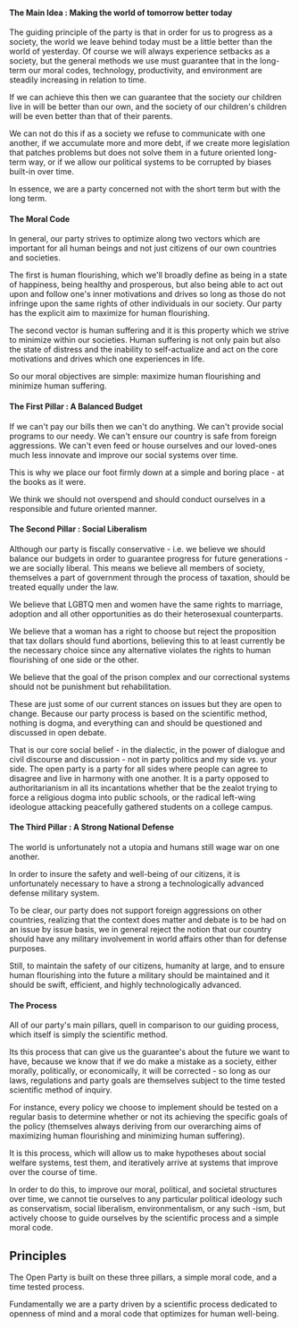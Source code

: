 #### The Main Idea : Making the world of tomorrow better today

The guiding principle of the party is that in order for us to progress as a society,
the world we leave behind today must be a little better than the world of yesterday.
Of course we will always experience setbacks as a society, but the general methods we use must guarantee that in
the long-term our moral codes, technology, productivity, and environment are steadily increasing in relation to time.

If we can achieve this then we can guarantee that the society our children live in will be better than our own, and the society of our children's children will be even better than that of their parents.

We can not do this if as a society we refuse to communicate with one another, if we accumulate more and more debt, if we create more legislation that patches problems but does not solve them in a future oriented long-term way, or if we allow our political systems to be corrupted by biases built-in over time.

In essence, we are a party concerned not with the short term but with the long term.


#### The Moral Code

In general, our party strives to optimize along two vectors which are important for all human beings and not just citizens of our own countries and societies.

The first is human flourishing, which we'll broadly define as being in a state of happiness, being healthy and prosperous, but also being able to act out upon and follow one's inner motivations and drives so long as those do not infringe upon the same rights of other individuals in our society. Our party has the explicit aim to maximize for human flourishing.

The second vector is human suffering and it is this property which we strive to minimize within our societies. Human suffering is not only pain but also the state of distress and the inability to self-actualize and act on the core motivations and drives which one experiences in life.

So our moral objectives are simple: maximize human flourishing and minimize human suffering.

#### The First Pillar : A Balanced Budget

If we can't pay our bills then we can't do anything. We can't provide social programs to our needy.
We can't ensure our country is safe from foreign aggressions. We can't even feed or house ourselves and our loved-ones much less
innovate and improve our social systems over time.

This is why we place our foot firmly down at a simple and boring place - at the books as it were.

We think we should not overspend and should conduct ourselves in a responsible and future oriented manner.

#### The Second Pillar : Social Liberalism

Although our party is fiscally conservative - i.e. we believe we should balance our budgets in order to guarantee
progress for future generations - we are socially liberal. This means we believe all members of society, themselves a part of
government through the process of taxation, should be treated equally under the law.

We believe that LGBTQ men and women have the same rights to marriage, adoption and all other opportunities as do their heterosexual counterparts.

We believe that a woman has a right to choose but reject the proposition that tax dollars should fund abortions, believing this to at least currently be the necessary choice since any alternative violates the rights to human flourishing of one side or the other.

We believe that the goal of the prison complex and our correctional systems should not be punishment but rehabilitation.

These are just some of our current stances on issues but they are open to change. Because our party process is based on the scientific
method, nothing is dogma, and everything can and should be questioned and discussed in open debate.

That is our core social belief - in the dialectic, in the power of dialogue and civil discourse and discussion - not in party politics and my side vs. your side. The open party is a party for all sides where people can agree to disagree and live in harmony with one another. It is a party opposed to authoritarianism in all its incantations whether that be the zealot trying to force a religious dogma into public schools, or the radical left-wing ideologue attacking peacefully gathered students on a college campus.

#### The Third Pillar : A Strong National Defense

The world is unfortunately not a utopia and humans still wage war on one another.

In order to insure the safety and well-being of our citizens, it is unfortunately necessary to have a strong a technologically advanced defense military system.

To be clear, our party does not support foreign aggressions on other countries, realizing that the context does matter and debate is to be had on an issue by issue basis, we in general reject the notion that our country should have any military involvement in world affairs other than for defense purposes.

Still, to maintain the safety of our citizens, humanity at large, and to ensure human flourishing into the future a military should be maintained and it should be swift, efficient, and highly technologically advanced.  

#### The Process

All of our party's main pillars, quell in comparison to our guiding process, which itself is simply the scientific method.

Its this process that can give us the guarantee's about the future we want to have, because we know that if we do make a mistake as a society, either morally, politically, or economically, it will be corrected - so long as our laws, regulations and party goals are themselves subject to the time tested scientific method of inquiry.

For instance, every policy we choose to implement should be tested on a regular basis to determine whether or not its achieving the specific goals of the policy (themselves always deriving from our overarching aims of maximizing human flourishing and minimizing human suffering).

It is this process, which will allow us to make hypotheses about social welfare systems, test them, and iteratively arrive at systems that improve over the course of time.

In order to do this, to improve our moral, political, and societal structures over time, we cannot tie ourselves to any particular political ideology such as conservatism, social liberalism, environmentalism, or any such -ism, but actively choose to guide ourselves by the scientific process and a simple moral code.  

## Principles

The Open Party is built on these three pillars, a simple moral code, and a time tested process.

Fundamentally we are a party driven by a scientific process dedicated to openness of mind and a moral code
that optimizes for human well-being.
